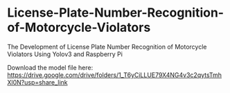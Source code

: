 # License-Plate-Number-Recognition-of-Motorcycle-Violators
The Development of License Plate Number Recognition of Motorcycle Violators Using Yolov3 and Raspberry Pi 

Download the model file here: https://drive.google.com/drive/folders/1_T6yCiLLUE79X4NG4v3c2qytsTmhXl0N?usp=share_link

